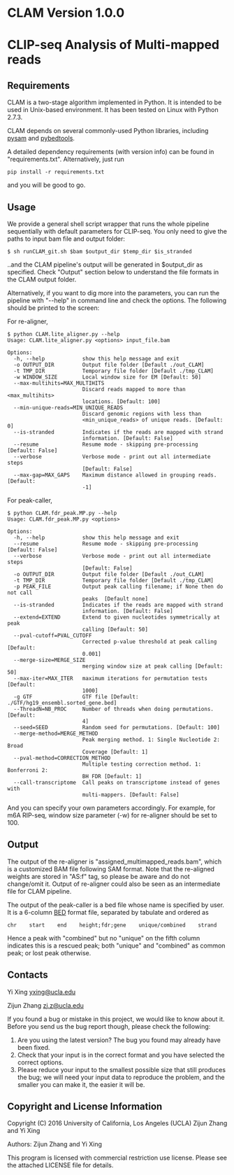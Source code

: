 # CLAM Version 1.0.0
# **CL**IP-seq **A**nalysis of **M**ulti-mapped reads

## Requirements
CLAM is a two-stage algorithm implemented in Python. It is intended to be used in Unix-based environment. It has been tested on Linux with Python 2.7.3.

CLAM depends on several commonly-used Python libraries, including [pysam](http://pysam.readthedocs.io/en/latest/) and [pybedtools](https://daler.github.io/pybedtools/index.html).

A detailed dependency requirements (with version info) can be found in "requirements.txt". Alternatively, just run
```
pip install -r requirements.txt
```
and you will be good to go.

## Usage
We provide a general shell script wrapper that runs the whole pipeline sequentially with default parameters for CLIP-seq. You only need to give the paths to input bam file and output folder:
```
$ sh runCLAM_git.sh $bam $output_dir $temp_dir $is_stranded
```
..and the CLAM pipeline's output will be generated in $output_dir as specified. Check "Output" section below to understand the file formats in the CLAM output folder.


Alternatively, if you want to dig more into the parameters, you can run the pipeline with "--help" in command line and check the options. The following should be printed to the screen:

For re-aligner,
```
$ python CLAM.lite_aligner.py --help
Usage: CLAM.lite_aligner.py <options> input_file.bam

Options:
  -h, --help            show this help message and exit
  -o OUTPUT_DIR         Output file folder [Default ./out_CLAM]
  -t TMP_DIR            Temporary file folder [Default ./tmp_CLAM]
  -w WINDOW_SIZE        Local window size for EM [Default: 50]
  --max-multihits=MAX_MULTIHITS
                        Discard reads mapped to more than <max_multihits>
                        locations. [Default: 100]
  --min-unique-reads=MIN_UNIQUE_READS
                        Discard genomic regions with less than
                        <min_unique_reads> of unique reads. [Default: 0]
  --is-stranded         Indicates if the reads are mapped with strand
                        information. [Default: False]
  --resume              Resume mode - skipping pre-processing [Default: False]
  --verbose             Verbose mode - print out all intermediate steps
                        [Default: False]
  --max-gap=MAX_GAPS    Maximum distance allowed in grouping reads. [Default:
                        -1]
```

For peak-caller,
```
$ python CLAM.fdr_peak.MP.py --help
Usage: CLAM.fdr_peak.MP.py <options>

Options:
  -h, --help            show this help message and exit
  --resume              Resume mode - skipping pre-processing [Default: False]
  --verbose             Verbose mode - print out all intermediate steps
                        [Default: False]
  -o OUTPUT_DIR         Output file folder [Default ./out_CLAM]
  -t TMP_DIR            Temporary file folder [Default ./tmp_CLAM]
  -p PEAK_FILE          Output peak calling filename; if None then do not call
                        peaks  [Default none]
  --is-stranded         Indicates if the reads are mapped with strand
                        information. [Default: False]
  --extend=EXTEND       Extend to given nucleotides symmetrically at peak
                        calling [Default: 50]
  --pval-cutoff=PVAL_CUTOFF
                        Corrected p-value threshold at peak calling [Default:
                        0.001]
  --merge-size=MERGE_SIZE
                        merging window size at peak calling [Default: 50]
  --max-iter=MAX_ITER   maximum iterations for permutation tests [Default:
                        1000]
  -g GTF                GTF file [Default: ./GTF/hg19_ensembl.sorted_gene.bed]
  --ThreadN=NB_PROC     Number of threads when doing permutations. [Default:
                        4]
  --seed=SEED           Random seed for permutations. [Default: 100]
  --merge-method=MERGE_METHOD
                        Peak merging method. 1: Single Nucleotide 2: Broad
                        Coverage [Default: 1]
  --pval-method=CORRECTION_METHOD
                        Multiple testing correction method. 1: Bonferroni 2:
                        BH FDR [Default: 1]
  --call-transcriptome  Call peaks on transcriptome instead of genes with
                        multi-mappers. [Default: False]
```
And you can specify your own parameters accordingly. For example, for m6A RIP-seq, window size parameter (-w) for re-aligner should be set to 100.

## Output
The output of the re-aligner is "assigned_multimapped_reads.bam", which is a customized BAM file following SAM format. Note that the re-aligned weights are stored in "AS:f" tag, so please be aware and do not change/omit it.
Output of re-aligner could also be seen as an intermediate file for CLAM pipeline.

The output of the peak-caller is a bed file whose name is specified by user. It is a 6-column [BED](https://genome.ucsc.edu/FAQ/FAQformat.html#format1) format file, separated by tabulate and ordered as 
```
chr    start    end    height;fdr;gene    unique/combined    strand
```
Hence a peak with "combined" but no "unique" on the fifth column indicates this is a rescued peak; both "unique" and "combined" as common peak; or lost peak otherwise.


## Contacts
Yi Xing [yxing@ucla.edu](mailto:yxing@ucla.edu)

Zijun Zhang [zj.z@ucla.edu](mailto:zj.z@ucla.edu)

If you found a bug or mistake in this project, we would like to know about it. Before you send us the bug report though, please check the following:

1. Are you using the latest version? The bug you found may already have been fixed.
2. Check that your input is in the correct format and you have selected the correct options.
3. Please reduce your input to the smallest possible size that still produces the bug; we will need your input data to reproduce the problem, and the smaller you can make it, the easier it will be.

## Copyright and License Information
Copyright (C) 2016 University of California, Los Angeles (UCLA) Zijun Zhang and Yi Xing

Authors: Zijun Zhang and Yi Xing

This program is licensed with commercial restriction use license. Please see the attached LICENSE file for details.